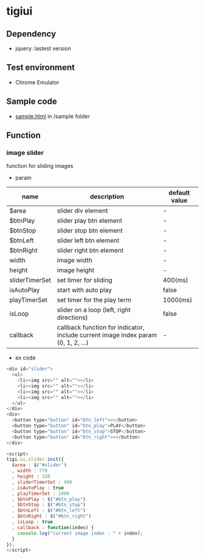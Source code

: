 # tigiui

## Dependency
* jquery: lastest version

## Test environment
* Chrome Emulator

## Sample code
* [sample.html](https://github.com/onlytigi/javaScriptStudy/blob/master/sample/sample.html) in /sample folder

## Function
### image slider
function for sliding images
* param

| name | description | default value |
|---|---|---|
| $area | slider div element | - |
| $btnPlay | slider play btn element | - |
| $btnStop | slider stop btn element | - |
| $btnLeft | slider left btn element | - |
| $btnRight | slider right btn element | - |
| width | image width | - |
| height | image height | - |
| sliderTimerSet | set timer for sliding | 400(ms) |
| isAutoPlay | start with auto play | false |
| playTimerSet | set timer for the play term | 1000(ms) |
| isLoop | slider on a loop (left, right directions) | false |
| callback| callback function for indicator, include current image index param (0, 1, 2, ...) | - |
* ex code

```javascript
<div id="slider">
  <ul>
    <li><img src="" alt=""></li>
    <li><img src="" alt=""></li>
    <li><img src="" alt=""></li>
    <li><img src="" alt=""></li>
  </ul>
</div>
<div>
  <button type="button" id="btn_left"><</button>
  <button type="button" id="btn_play">PLAY</button>
  <button type="button" id="btn_stop">STOP</button>
  <button type="button" id="btn_right">></button>
</div>

<script>
tigi.ui.slider.init({
  $area : $("#slider")
  , width : 770
  , height : 320
  , sliderTimerSet : 400
  , isAutoPlay : true
  , playTimerSet : 1000
  , $btnPlay : $("#btn_play")
  , $btnStop : $("#btn_stop")
  , $btnLeft : $("#btn_left")
  , $btnRight : $("#btn_right")
  , isLoop : true
  , callback : function(index) {
    console.log("current image index : " + index);
  }
});
</script>
```
